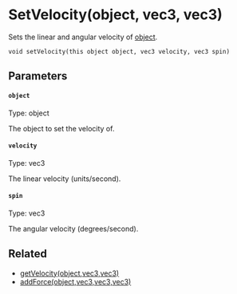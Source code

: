 # SetVelocity(object, vec3, vec3)

Sets the linear and angular velocity of [object](#object).

```
void setVelocity(this object object, vec3 velocity, vec3 spin)
```

## Parameters

#### `object`
Type: object

The object to set the velocity of.

#### `velocity`
Type: vec3

The linear velocity (units/second).

#### `spin`
Type: vec3

The angular velocity (degrees/second).

## Related

 - [getVelocity(object,vec3,vec3)](/MdDocs/Functions/Physics/GetVelocity.md)
 - [addForce(object,vec3,vec3,vec3)](/MdDocs/Functions/Physics/AddForce.md)

